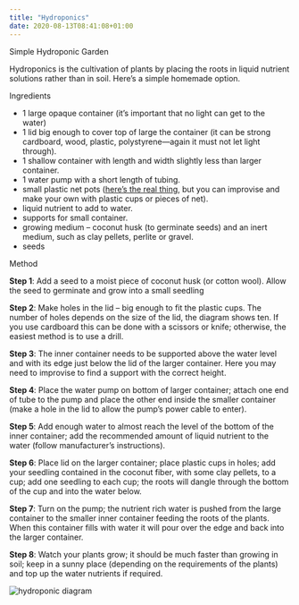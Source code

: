 ```yaml
---
title: "Hydroponics"
date: 2020-08-13T08:41:08+01:00
---
```


Simple Hydroponic Garden

Hydroponics is the cultivation of plants by placing the roots in liquid nutrient solutions rather than in soil. Here’s a simple homemade option.

Ingredients

* 1 large opaque container (it’s important that no light can get to the water)  
* 1 lid big enough to cover top of large the container (it can be strong cardboard, wood, plastic, polystyrene—again it must not let light through).  
* 1 shallow container with length and width slightly less than larger container.  
* 1 water pump with a short length of tubing.  
* small plastic net pots ([here’s the real thing](https://www.amazon.com/Inch-Net-Pots-Cups-Hydroponics/dp/B005AV9QQS), but you can improvise and make your own with plastic cups or pieces of net).  
* liquid nutrient to add to water.  
* supports for small container.  
* growing medium – coconut husk (to germinate seeds) and an inert medium, such as clay pellets, perlite or gravel.  
* seeds  

Method

**Step 1**: Add a seed to a moist piece of coconut husk (or cotton wool). Allow the seed to germinate and grow into a small seedling

**Step 2**: Make holes in the lid – big enough to fit the plastic cups. The number of holes depends on the size of the lid, the diagram shows ten. If you use cardboard this can be done with a scissors or knife; otherwise, the easiest method is to use a drill.

**Step 3**: The inner container needs to be supported above the water level and with its edge just below the lid of the larger container. Here you may need to improvise to find a support with the correct height.

**Step 4**: Place the water pump on bottom of larger container; attach one end of tube to the pump and place the other end inside the smaller container (make a hole in the lid to allow the pump’s power cable to enter).

**Step 5**: Add enough water to almost reach the level of the bottom of the inner container; add the recommended amount of liquid nutrient to the water (follow manufacturer’s instructions).

**Step 6**: Place lid on the larger container; place plastic cups in holes; add your seedling contained in the coconut fiber, with some clay pellets, to a cup; add one seedling to each cup; the roots will dangle through the bottom of the cup and into the water below.

**Step 7**: Turn on the pump; the nutrient rich water is pushed from the large container to the smaller inner container feeding the roots of the plants. When this container fills with water it will pour over the edge and back into the larger container.

**Step 8**: Watch your plants grow; it should be much faster than growing in soil; keep in a sunny place (depending on the requirements of the plants) and top up the water nutrients if required.

![hydroponic diagram](/images/hydroponic.svg "Hydroponic Garden")
